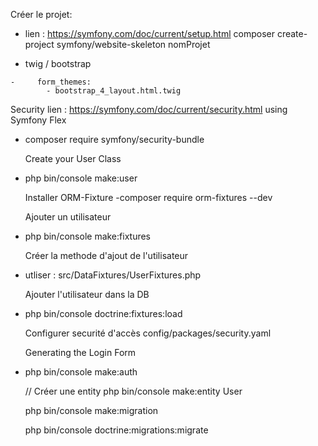 
Créer le projet:
- lien : https://symfony.com/doc/current/setup.html
composer create-project symfony/website-skeleton nomProjet

- twig / bootstrap
```
-     form_themes:
        - bootstrap_4_layout.html.twig
```

Security
lien : https://symfony.com/doc/current/security.html
    using Symfony Flex
- composer require symfony/security-bundle

    Create your User Class
- php bin/console make:user

    Installer ORM-Fixture
-composer require orm-fixtures --dev 

    Ajouter un utilisateur
- php bin/console make:fixtures

    Créer la methode d'ajout de l'utilisateur
- utliser : src/DataFixtures/UserFixtures.php

    Ajouter l'utilisateur dans la DB
 - php bin/console doctrine:fixtures:load


    Configurer securité d'accès
    config/packages/security.yaml

    Generating the Login Form
- php bin/console make:auth


 	// Créer une entity
	php bin/console make:entity User

	php bin/console make:migration

	php bin/console doctrine:migrations:migrate



